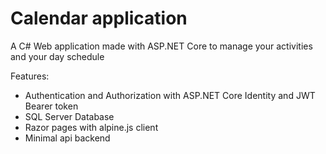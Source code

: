# Calendar application
A C# Web application made with ASP.NET Core to manage your activities and your day schedule

Features:
- Authentication and Authorization with ASP.NET Core Identity and JWT Bearer token
- SQL Server Database
- Razor pages with alpine.js client
- Minimal api backend
